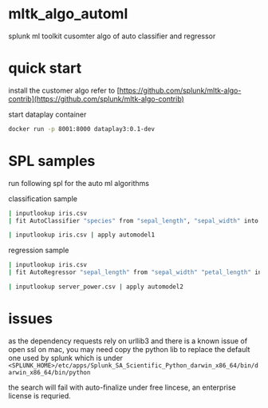 # mltk_algo_automl
splunk ml toolkit cusomter algo of auto classifier and regressor

# quick start

install the customer algo refer to [https://github.com/splunk/mltk-algo-contrib](https://github.com/splunk/mltk-algo-contrib)

start dataplay container
```sh
docker run -p 8001:8000 dataplay3:0.1-dev
```

# SPL samples
run following spl for the auto ml algorithms

classification sample
```sh
| inputlookup iris.csv
| fit AutoClassifier "species" from "sepal_length", "sepal_width" into "automodel1"
```

```sh
| inputlookup iris.csv | apply automodel1
```

regression sample
```sh
| inputlookup iris.csv
| fit AutoRegressor "sepal_length" from "sepal_width" "petal_length" into "automodel2"
```

```sh
| inputlookup server_power.csv | apply automodel2
```

# issues

as the dependency requests rely on urllib3 and there is a known issue of open ssl on mac, you may need copy the python lib to replace the default one used by splunk which is under `<SPLUNK_HOME>/etc/apps/Splunk_SA_Scientific_Python_darwin_x86_64/bin/darwin_x86_64/bin/python`

the search will fail with auto-finalize under free lincese, an enterprise license is requried.



